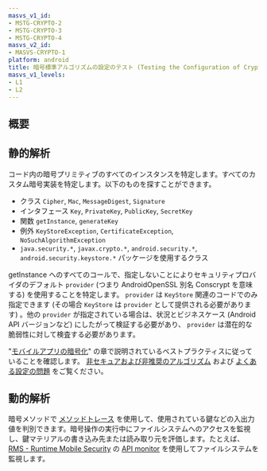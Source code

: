```yaml
---
masvs_v1_id:
- MSTG-CRYPTO-2
- MSTG-CRYPTO-3
- MSTG-CRYPTO-4
masvs_v2_id:
- MASVS-CRYPTO-1
platform: android
title: 暗号標準アルゴリズムの設定のテスト (Testing the Configuration of Cryptographic Standard Algorithms)
masvs_v1_levels:
- L1
- L2
---
```


## 概要

## 静的解析

コード内の暗号プリミティブのすべてのインスタンスを特定します。すべてのカスタム暗号実装を特定します。以下のものを探すことができます。

- クラス `Cipher`, `Mac`, `MessageDigest`, `Signature`
- インタフェース `Key`, `PrivateKey`, `PublicKey`, `SecretKey`
- 関数 `getInstance`, `generateKey`
- 例外 `KeyStoreException`, `CertificateException`, `NoSuchAlgorithmException`
- `java.security.*`, `javax.crypto.*`, `android.security.*`, `android.security.keystore.*` パッケージを使用するクラス

getInstance へのすべてのコールで、指定しないことによりセキュリティプロバイダのデフォルト `provider` (つまり AndroidOpenSSL 別名 Conscrypt を意味する) を使用することを特定します。 `provider` は `KeyStore` 関連のコードでのみ指定できます (その場合 `KeyStore` は `provider` として提供される必要があります) 。他の `provider` が指定されている場合は、状況とビジネスケース (Android API バージョンなど) にしたがって検証する必要があり、 `provider` は潜在的な脆弱性に対して検査する必要があります。

"[モバイルアプリの暗号化](../../../Document/0x04g-Testing-Cryptography.md)" の章で説明されているベストプラクティスに従っていることを確認します。 [非セキュアおよび非推奨のアルゴリズム](../../../Document/0x04g-Testing-Cryptography.md#identifying-insecure-and/or-deprecated-cryptographic-algorithms) および [よくある設定の問題](../../../Document/0x04g-Testing-Cryptography.md#common-configuration-issues) をご覧ください。

## 動的解析

暗号メソッドで [メソッドトレース](../../../Document/0x05c-Reverse-Engineering-and-Tampering.md#method-tracing) を使用して、使用されている鍵などの入出力値を判別できます。暗号操作の実行中にファイルシステムへのアクセスを監視し、鍵マテリアルの書き込み先または読み取り元を評価します。たとえば、[RMS - Runtime Mobile Security](../../../Document/0x08a-Testing-Tools.md#RMS-Runtime-Mobile-Security) の [API monitor](https://github.com/m0bilesecurity/RMS-Runtime-Mobile-Security#8-api-monitor---android-only) を使用してファイルシステムを監視します。
